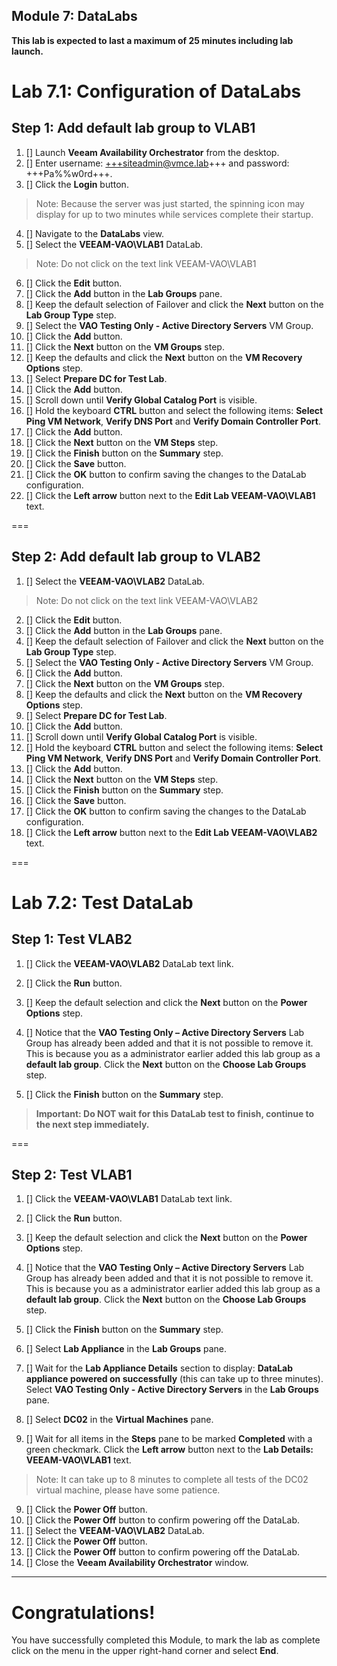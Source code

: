 Module 7: DataLabs
---
**This lab is expected to last a maximum of 25 minutes including lab launch.**

# Lab 7.1: Configuration of DataLabs

## Step 1: Add default lab group to VLAB1

1. [] Launch **Veeam Availability Orchestrator** from the desktop.
2. [] Enter username: +++siteadmin@vmce.lab+++ and password: +++Pa%%w0rd+++.
3. [] Click the **Login** button.
>Note: Because the server was just started, the spinning icon may display for up to two minutes while services complete their startup.

4. [] Navigate to the **DataLabs** view.
5. [] Select the **VEEAM-VAO\VLAB1** DataLab.
> Note: Do not click on the text link VEEAM-VAO\VLAB1

6. [] Click the **Edit** button.
7. [] Click the **Add** button in the **Lab Groups** pane.
8. [] Keep the default selection of Failover and click the **Next** button on the **Lab Group Type** step.
9. [] Select the **VAO Testing Only - Active Directory Servers** VM Group.
10. [] Click the **Add** button.
11. [] Click the **Next** button on the **VM Groups** step.
12. [] Keep the defaults and click the **Next** button on the **VM Recovery Options** step.
13. [] Select **Prepare DC for Test Lab**.
14. [] Click the **Add** button.
15. [] Scroll down until **Verify Global Catalog Port** is visible.
16. [] Hold the keyboard **CTRL** button and select the following items: **Select Ping VM Network**, **Verify DNS Port** and **Verify Domain Controller Port**.
17. [] Click the **Add** button.
18. [] Click the **Next** button on the **VM Steps** step.
19. [] Click the **Finish** button on the **Summary** step.
20. [] Click the **Save** button.
21. [] Click the **OK** button to confirm saving the changes to the DataLab configuration.
22. [] Click the **Left arrow** button next to the **Edit Lab VEEAM-VAO\VLAB1** text.

===

## Step 2: Add default lab group to VLAB2

1. [] Select the **VEEAM-VAO\VLAB2** DataLab.
> Note: Do not click on the text link VEEAM-VAO\VLAB2

2. [] Click the **Edit** button.
3. [] Click the **Add** button in the **Lab Groups** pane.
4. [] Keep the default selection of Failover and click the **Next** button on the **Lab Group Type** step.
5. [] Select the **VAO Testing Only - Active Directory Servers** VM Group.
6. [] Click the **Add** button.
7. [] Click the **Next** button on the **VM Groups** step.
8. [] Keep the defaults and click the **Next** button on the **VM Recovery Options** step.
9. [] Select **Prepare DC for Test Lab**.
10. [] Click the **Add** button.
11. [] Scroll down until **Verify Global Catalog Port** is visible.
12. [] Hold the keyboard **CTRL** button and select the following items: **Select Ping VM Network**, **Verify DNS Port** and **Verify Domain Controller Port**.
13. [] Click the **Add** button.
14. [] Click the **Next** button on the **VM Steps** step.
15. [] Click the **Finish** button on the **Summary** step.
16. [] Click the **Save** button.
17. [] Click the **OK** button to confirm saving the changes to the DataLab configuration.
18. [] Click the **Left arrow** button next to the **Edit Lab VEEAM-VAO\VLAB2** text.

===

# Lab 7.2: Test DataLab

## Step 1: Test VLAB2

1. [] Click the **VEEAM-VAO\VLAB2** DataLab text link.
2. [] Click the **Run** button.
3. [] Keep the default selection and click the **Next** button on the **Power Options** step.

3. [] Notice that the **VAO Testing Only – Active Directory Servers** Lab Group has already been added and that it is not possible to remove it. This is because you as a administrator earlier added this lab group as a **default lab group**. Click the **Next** button on the **Choose Lab Groups** step.
4. [] Click the **Finish** button on the **Summary** step.
> **Important: Do NOT wait for this DataLab test to finish, continue to the next step immediately.**

===

## Step 2: Test VLAB1

1. [] Click the **VEEAM-VAO\VLAB1** DataLab text link.
2. [] Click the **Run** button.
3. [] Keep the default selection and click the **Next** button on the **Power Options** step.

3. [] Notice that the **VAO Testing Only – Active Directory Servers** Lab Group has already been added and that it is not possible to remove it. This is because you as a administrator earlier added this lab group as a **default lab group**. Click the **Next** button on the **Choose Lab Groups** step.
4. [] Click the **Finish** button on the **Summary** step.
5. [] Select **Lab Appliance** in the **Lab Groups** pane.
6. [] Wait for the **Lab Appliance Details** section to display: **DataLab appliance powered on successfully** (this can take up to three minutes). Select **VAO Testing Only - Active Directory Servers** in the **Lab Groups** pane.
7. [] Select **DC02** in the **Virtual Machines** pane.
8. [] Wait for all items in the **Steps** pane to be marked **Completed** with a green checkmark. Click the **Left arrow** button next to the **Lab Details: VEEAM-VAO\VLAB1** text.
> Note: It can take up to 8 minutes to complete all tests of the DC02 virtual machine, please have some patience.

9. [] Click the **Power Off** button.
10. [] Click the **Power Off** button to confirm powering off the DataLab.
11. [] Select the **VEEAM-VAO\VLAB2** DataLab.
12. [] Click the **Power Off** button.
13. [] Click the **Power Off** button to confirm powering off the DataLab.
14. [] Close the **Veeam Availability Orchestrator** window.

---

# Congratulations!

You have successfully completed this Module, to mark the lab as complete click on the menu in the upper right-hand corner and select **End**.
